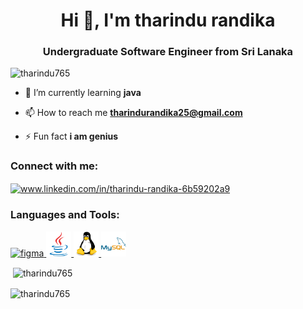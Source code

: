 <h1 align="center">Hi 👋, I'm tharindu randika</h1>
<h3 align="center">Undergraduate Software Engineer from Sri Lanaka</h3>

<p align="left"> <img src="https://komarev.com/ghpvc/?username=tharindu765&label=Profile%20views&color=0e75b6&style=flat" alt="tharindu765" /> </p>

- 🌱 I’m currently learning **java**

- 📫 How to reach me **tharindurandika25@gmail.com**

- ⚡ Fun fact **i am genius**

<h3 align="left">Connect with me:</h3>
<p align="left">
<a href="https://linkedin.com/in/www.linkedin.com/in/tharindu-randika-6b59202a9" target="blank"><img align="center" src="https://raw.githubusercontent.com/rahuldkjain/github-profile-readme-generator/master/src/images/icons/Social/linked-in-alt.svg" alt="www.linkedin.com/in/tharindu-randika-6b59202a9" height="30" width="40" /></a>
</p>

<h3 align="left">Languages and Tools:</h3>
<p align="left"> <a href="https://www.figma.com/" target="_blank" rel="noreferrer"> <img src="https://www.vectorlogo.zone/logos/figma/figma-icon.svg" alt="figma" width="40" height="40"/> </a> <a href="https://www.java.com" target="_blank" rel="noreferrer"> <img src="https://raw.githubusercontent.com/devicons/devicon/master/icons/java/java-original.svg" alt="java" width="40" height="40"/> </a> <a href="https://www.linux.org/" target="_blank" rel="noreferrer"> <img src="https://raw.githubusercontent.com/devicons/devicon/master/icons/linux/linux-original.svg" alt="linux" width="40" height="40"/> </a> <a href="https://www.mysql.com/" target="_blank" rel="noreferrer"> <img src="https://raw.githubusercontent.com/devicons/devicon/master/icons/mysql/mysql-original-wordmark.svg" alt="mysql" width="40" height="40"/> </a> </p>



<p>&nbsp;<img align="center" src="https://github-readme-stats.vercel.app/api?username=tharindu765&show_icons=true&locale=en" alt="tharindu765" /></p>

<p><img align="center" src="https://github-readme-streak-stats.herokuapp.com/?user=tharindu765&" alt="tharindu765" /></p>
